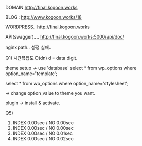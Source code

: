 DOMAIN http://final.kogoon.works

BLOG : http://www.kogoon.works/18

WORDPRESS.. http://final.kogoon.works

API(swagger).... http://final.kogoon.works:5000/api/doc/

nginx path.. 설정 실패.. 

Q1) 시간복잡도 O(dn) d = data digit. 





theme setup -> 
use 'database'
select * from wp_options where option_name='template';

select * from wp_options where option_name='stylesheet';

-> change option_value to theme you want. 

plugin -> install & activate. 


Q5)
1) INDEX 0.00sec / NO 0.00sec
2) INDEX 0.00sec / NO 0.00sec
3) INDEX 0.00sec / NO 0.01sec
4) INDEX 0.00sec / NO 0.02sec
